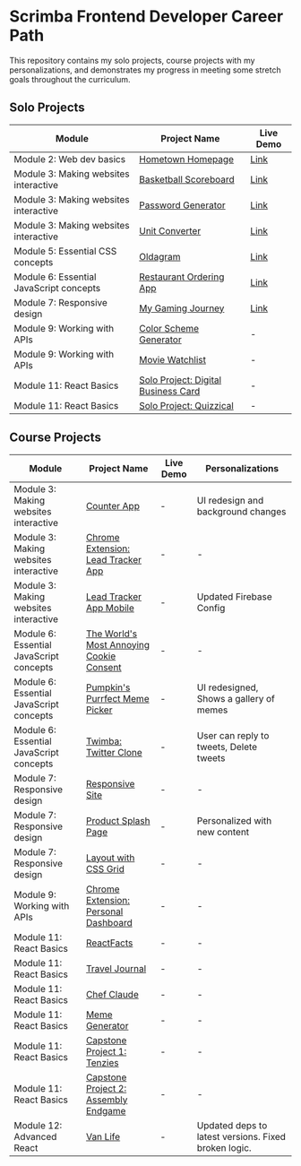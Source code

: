 # Scrimba Frontend Developer Career Path

This repository contains my solo projects, course projects with my personalizations, and demonstrates my progress in meeting some stretch goals throughout the curriculum.

## Solo Projects

| Module                                  | Project Name                                                                                                               | Live Demo |
| --------------------------------------- | -------------------------------------------------------------------------------------------------------------------------- | --------- |
| Module 2: Web dev basics                | [Hometown Homepage](/Module%202:%20Web%20dev%20basics/Solo%20Project:%20Hometown%20Homepage/)                              | [Link](https://hometown-homepage-23.netlify.app/) |
| Module 3: Making websites interactive   | [Basketball Scoreboard](/Module%203:%20Making%20websites%20interactive/Solo%20Project:%20Basketball%20Scoreboard/)         | [Link](https://basketball-scoreboard-23.netlify.app/) |
| Module 3: Making websites interactive   | [Password Generator](/Module%203:%20Making%20websites%20interactive/Solo%20Project:%20Password%20Generator/)               | [Link](https://password-generator-27.netlify.app/) |
| Module 3: Making websites interactive   | [Unit Converter](/Module%203:%20Making%20websites%20interactive/Solo%20Project:%20Unit%20Converter/)                       | [Link](https://unit-converter-23.netlify.app/) |
| Module 5: Essential CSS concepts        | [Oldagram](/Module%205:%20Essential%20CSS%20concepts/Solo%20Project:%20Oldagram/)                                          | [Link](https://oldagram-23.netlify.app/) |
| Module 6: Essential JavaScript concepts | [Restaurant Ordering App](/Module%206:%20Essential%20JavaScript%20concepts/Solo%20Project:%20Restaurant%20Ordering%20app/) | [Link](https://restaurant-ordering-app-23.netlify.app/) |
| Module 7: Responsive design             | [My Gaming Journey](/Module%207:%20Responsive%20design/Solo%20Project:%20My%20Gaming%20Journey/)                           | [Link](https://my-gaming-journey.netlify.app/) |
| Module 9: Working with APIs             | [Color Scheme Generator](/Module%209:%20Working%20with%20APIs/Solo%20Project:%20Color%20Scheme%20Generator/)               | -         |
| Module 9: Working with APIs             | [Movie Watchlist](/Module%209:%20Working%20with%20APIs/Solo%20Project:%20Movie%20Watchlist/)                               | -         |
| Module 11: React Basics                 | [Solo Project: Digital Business Card](/Module%2011:%20React%20basics/Solo%20Project:%20Digital%20Business%20Card/)         | -         |
| Module 11: React Basics                 | [Solo Project: Quizzical](/Module%2011:%20React%20basics/Solo%20Project:%20Quizzical/)                                     | -         |

## Course Projects

| Module                                  | Project Name                                                                                                                                     | Live Demo | Personalizations                                     |
| --------------------------------------- | ------------------------------------------------------------------------------------------------------------------------------------------------ | --------- | ---------------------------------------------------- |
| Module 3: Making websites interactive   | [Counter App](/Module%203:%20Making%20websites%20interactive/Counter%20App/)                                                                     | -         | UI redesign and background changes                   |
| Module 3: Making websites interactive   | [Chrome Extension: Lead Tracker App](/Module%203:%20Making%20websites%20interactive/Chrome%20Extension:%20Lead%20Tracker%20App/)                 | -         | -                                                    |
| Module 3: Making websites interactive   | [Lead Tracker App Mobile](/Module%203:%20Making%20websites%20interactive/Lead%20Tracker%20App%20Mobile/)                                         | -         | Updated Firebase Config                              |
| Module 6: Essential JavaScript concepts | [The World's Most Annoying Cookie Consent](/Module%206:%20Essential%20JavaScript%20concepts/The%20World's%20Most%20Annoying%20Cookie%20Consent/) | -         | -                                                    |
| Module 6: Essential JavaScript concepts | [Pumpkin's Purrfect Meme Picker](/Module%206:%20Essential%20JavaScript%20concepts/Pumpkin's%20Purrfect%20Meme%20Picker/)                         | -         | UI redesigned, Shows a gallery of memes              |
| Module 6: Essential JavaScript concepts | [Twimba: Twitter Clone](/Module%206:%20Essential%20JavaScript%20concepts/Twimba:%20Twitter%20Clone/)                                             | -         | User can reply to tweets, Delete tweets              |
| Module 7: Responsive design             | [Responsive Site](/Module%207:%20Responsive%20design/Responsive%20Site/)                                                                         | -         | -                                                    |
| Module 7: Responsive design             | [Product Splash Page](/Module%207:%20Responsive%20design/Product%20Splash%20Page/)                                                               | -         | Personalized with new content                        |
| Module 7: Responsive design             | [Layout with CSS Grid](/Module%207:%20Responsive%20design/Layout%20with%20CSS%20Grid/)                                                           | -         | -                                                    |
| Module 9: Working with APIs             | [Chrome Extension: Personal Dashboard](/Module%209:%20Working%20with%20APIs/Chrome%20Extension:%20Personal%20Dashboard/)                         | -         | -                                                    |
| Module 11: React Basics                 | [ReactFacts](/Module%2011:%20React%20basics/ReactFacts/)                                                                                         | -         | -                                                    |
| Module 11: React Basics                 | [Travel Journal](/Module%2011:%20React%20basics/Travel%20Journal/)                                                                               | -         | -                                                    |
| Module 11: React Basics                 | [Chef Claude](/Module%2011:%20React%20basics/Chef%20Claude/)                                                                                     | -         | -                                                    |
| Module 11: React Basics                 | [Meme Generator](/Module%2011:%20React%20basics/Meme%20Generator/)                                                                               | -         | -                                                    |
| Module 11: React Basics                 | [Capstone Project 1: Tenzies](/Module%2011:%20React%20basics/Capstone%20Project%201:%20Tenzies/)                                                 | -         | -                                                    |
| Module 11: React Basics                 | [Capstone Project 2: Assembly Endgame](/Module%2011:%20React%20basics/Capstone%20Project%202:%20Assembly%20Endgame/)                             | -         | -                                                    |
| Module 12: Advanced React               | [Van Life](/Module%2012:%20Advanced%20React/Van%20Life/)                                                                                         | -         | Updated deps to latest versions. Fixed broken logic. |
